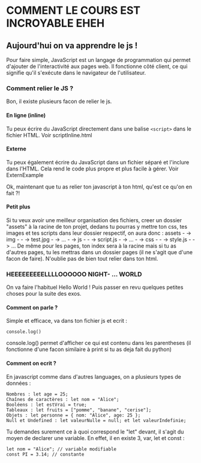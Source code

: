 # COMMENT LE COURS EST INCROYABLE EHEH

## Aujourd'hui on va apprendre le js !
Pour faire simple, JavaScript est un langage de programmation qui permet d'ajouter de l'interactivité aux pages web. Il fonctionne côté client, ce qui signifie qu'il s'exécute dans le navigateur de l'utilisateur.

### Comment relier le JS ?
Bon, il existe plusieurs facon de relier le js. 

#### En ligne (inline)
Tu peux écrire du JavaScript directement dans une balise `<script>` dans le fichier HTML.
Voir scriptInline.html

#### Externe
Tu peux également écrire du JavaScript dans un fichier séparé et l'inclure dans l'HTML. Cela rend le code plus propre et plus facile à gérer.
Voir ExternExample

Ok, maintenant que tu as relier ton javascript à ton html, qu'est ce qu'on en fait ?!

#### Petit plus
Si tu veux avoir une meilleur organisation des fichiers, creer un dossier "assets" à la racine de ton projet, dedans tu pourras y mettre ton css, tes images et tes scripts dans leur dossier respectif, on aura donc :
assets  -
        -> img  -
        -       -> test.jpg
        -       -> ...
        -
        -> js   - 
        -       -> script.js
        -       -> ...
        -
        -> css  -
        -       -> style.js
        -       -> ...
De même pour les pages, ton index sera à la racine mais si tu as d'autres pages, tu les mettras dans un dossier pages (il ne s'agit que d'une facon de faire).
N'oublie pas de bien tout relier dans ton html.

### HEEEEEEEEELLLLOOOOOO NIGHT- ... WORLD
On va faire l'habituel Hello World ! Puis passer en revu quelques petites choses pour la suite des exos.

#### Comment on parle ?
Simple et efficace, va dans ton fichier js et ecrit :

```
console.log()
```

console.log() permet d'afficher ce qui est contenu dans les parentheses (il fonctionne d'une facon similaire à print si tu as deja fait du python)

#### Comment on ecrit ?
En javascript comme dans d'autres languages, on a plusieurs types de données :

    Nombres : let age = 25; 
    Chaînes de caractères : let nom = "Alice";
    Booléens : let estVrai = true;
    Tableaux : let fruits = ["pomme", "banane", "cerise"];
    Objets : let personne = { nom: "Alice", age: 25 };
    Null et Undefined : let valeurNulle = null; et let valeurIndefinie;

Tu demandes surement ce à quoi correspond le "let" devant, il s'agit du moyen de declarer une variable.
En effet, il en existe 3, var, let et const :

    let nom = "Alice"; // variable modifiable
    const PI = 3.14; // constante


